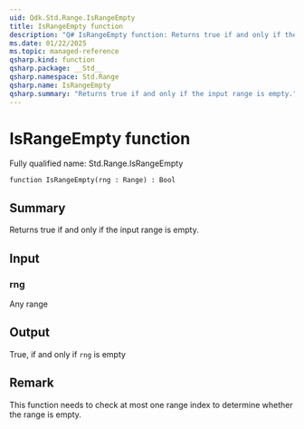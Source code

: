 ```yaml
---
uid: Qdk.Std.Range.IsRangeEmpty
title: IsRangeEmpty function
description: "Q# IsRangeEmpty function: Returns true if and only if the input range is empty."
ms.date: 01/22/2025
ms.topic: managed-reference
qsharp.kind: function
qsharp.package: __Std__
qsharp.namespace: Std.Range
qsharp.name: IsRangeEmpty
qsharp.summary: "Returns true if and only if the input range is empty."
---
```


# IsRangeEmpty function

Fully qualified name: Std.Range.IsRangeEmpty

```qsharp
function IsRangeEmpty(rng : Range) : Bool
```

## Summary
Returns true if and only if the input range is empty.

## Input
### rng
Any range

## Output
True, if and only if `rng` is empty

## Remark
This function needs to check at most one range index
to determine whether the range is empty.
